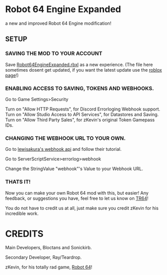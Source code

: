 # Robot 64 Engine Expanded
a new and improved Robot 64 Engine modification!

## SETUP

### SAVING THE MOD TO YOUR ACCOUNT

Save [Robot64EngineExpanded.rbxl](mod/Robot64EngineExpanded.rbxl) as a new experience.
(The file here sometimes dosent get updated, if you want the latest update use the [roblox page](https://www.roblox.com/games/88734438823587/Robot-64-Engine-Expanded)!)

### ENABLING ACCESS TO SAVING, TOKENS AND WEBHOOKS.

Go to Game Settings>Security

Turn on "Allow HTTP Requests", for Discord Errorloging Webhook support.
Turn on "Allow Studio Access to API Services", for Datastores and Saving.
Turn on "Allow Third Party Sales", for zKevin's original Token Gamepass IDs.

### CHANGING THE WEBHOOK URL TO YOUR OWN.

Go to [lewisakura's webhook api](https://webhook.lewisakura.moe) and follow their tutorial.

Go to ServerScriptService>errorlog>webhook

Change the StringValue "webhook"'s Value to your Webhook URL.

### THATS IT!

Now you can make your own Robot 64 mod with this, but easier!
Any feedback, or suggestions you have, feel free to let us know on [TR64](https://discord.gg/tr64)!

You do not have to credit us at all, just make sure you credit zKevin for his incredible work.

# CREDITS

Main Developers, Bloctans and Sonickirb.

Secondary Developer, Ray/Teardrop.

zKevin, for his totally rad game, [Robot 64](https://www.roblox.com/games/1111083356/Robot-64)!
